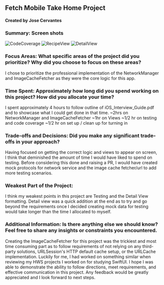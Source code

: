 ## Fetch Mobile Take Home Project
#### Created by Jose Cervantes

### Summary: Screen shots
![CodeCoverage](https://github.com/user-attachments/assets/3ced7058-3425-491c-8c4f-94f60f2e721f)
![RecipeView](https://github.com/user-attachments/assets/fb7d1edd-09ed-4499-81e1-ed559854c25a)
![DetailView](https://github.com/user-attachments/assets/f31b5c3a-78a6-4f69-9562-24569faaeaa1)

### Focus Areas: What specific areas of the project did you prioritize? Why did you choose to focus on these areas?
I chose to prioritize the professional implementation of the NetworkManager and ImageCacheFetcher as they were the core logic for this app.

### Time Spent: Approximately how long did you spend working on this project? How did you allocate your time?
I spent approximately 4 hours to follow outline of iOS_Interview_Guide.pdf and to showcase what I could get done in that time.
~2hrs on NetworkManager and ImageCacheFetcher
~1hr on Views
~1/2 hr on testing and code coverage
~1/2 hr on set up / clean up for turning in

### Trade-offs and Decisions: Did you make any significant trade-offs in your approach?
Having focused on getting the correct logic and views to appear on screen, I think that deminished the amount of time I would have liked to spend on testing.
Before considering this done and raising a PR, I would have created mock protocols for network service and the image cache fetcher/url to add more testing scenarios.

### Weakest Part of the Project:
I think my weakest points in this project are Testing and the Detail View formatting.
Detail view was a quick addition at the end as to try and go beyond the requirements once I decided creating mock data for testing would take longer than the time I allocated to myself.

### Additional Information: Is there anything else we should know? Feel free to share any insights or constraints you encountered.
Creating the ImageCacheFetcher for this project was the trickiest and most time consuming part as to follow requirements of not relying on any third-party solutions, URLSession's HTTP default cache setup, or the URLCache implementation.
Luckily for me, I had worked on something similar when reviewing my HWS projects I worked on for studying SwiftUI.
I hope I was able to demonstrate the ability to follow directions, meet requirements, and effective communication in this project.
Any feedback would be greatly appreciated and I look forward to next steps.

